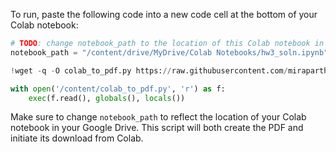 To run, paste the following code into a new code cell at the bottom of your Colab notebook:
```python
# TODO: change notebook_path to the location of this Colab notebook in your Google Drive
notebook_path = "/content/drive/MyDrive/Colab Notebooks/hw3_soln.ipynb"

!wget -q -O colab_to_pdf.py https://raw.githubusercontent.com/mirapartha/colab_to_pdf/refs/heads/main/colab_to_pdf.py

with open('/content/colab_to_pdf.py', 'r') as f:
    exec(f.read(), globals(), locals())
```
Make sure to change `notebook_path` to reflect the location of your Colab notebook in your Google Drive. This script will both create the PDF and initiate its download from Colab.
